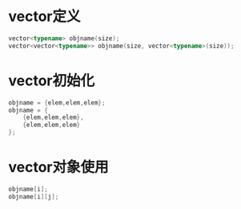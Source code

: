 # vector定义

``` c++
vector<typename> objname(size);
vector<vector<typename>> objname(size, vector<typename>(size));
```
# vector初始化

```c++
objname = {elem,elem,elem};
objname = {
    {elem,elem,elem},
    {elem,elem,elem}
};
```

# vector对象使用

```c++
objname[i];
objname[i][j];
```
